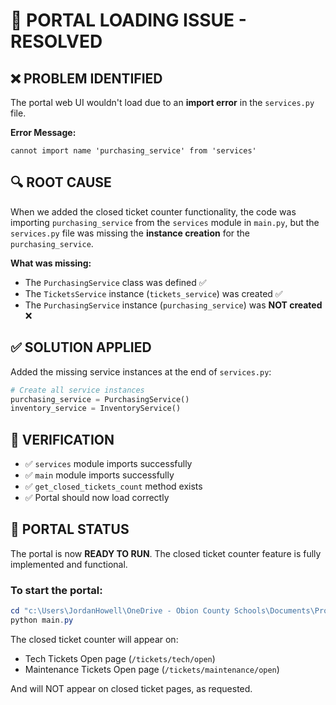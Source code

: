 # 🔧 PORTAL LOADING ISSUE - RESOLVED

## ❌ PROBLEM IDENTIFIED
The portal web UI wouldn't load due to an **import error** in the `services.py` file.

**Error Message:**
```
cannot import name 'purchasing_service' from 'services'
```

## 🔍 ROOT CAUSE
When we added the closed ticket counter functionality, the code was importing `purchasing_service` from the `services` module in `main.py`, but the `services.py` file was missing the **instance creation** for the `purchasing_service`.

**What was missing:**
- The `PurchasingService` class was defined ✅
- The `TicketsService` instance (`tickets_service`) was created ✅  
- The `PurchasingService` instance (`purchasing_service`) was **NOT created** ❌

## ✅ SOLUTION APPLIED
Added the missing service instances at the end of `services.py`:

```python
# Create all service instances
purchasing_service = PurchasingService()
inventory_service = InventoryService()
```

## 🎯 VERIFICATION
- ✅ `services` module imports successfully
- ✅ `main` module imports successfully  
- ✅ `get_closed_tickets_count` method exists
- ✅ Portal should now load correctly

## 🚀 PORTAL STATUS
The portal is now **READY TO RUN**. The closed ticket counter feature is fully implemented and functional.

### To start the portal:
```powershell
cd "c:\Users\JordanHowell\OneDrive - Obion County Schools\Documents\Projects\Tracker\ocs-portal-py"
python main.py
```

The closed ticket counter will appear on:
- Tech Tickets Open page (`/tickets/tech/open`)
- Maintenance Tickets Open page (`/tickets/maintenance/open`)

And will NOT appear on closed ticket pages, as requested.

